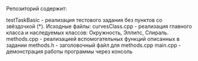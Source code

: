 Репозиторий содержит:

testTaskBasic - реализация тестового задания без пунктов со звёздочкой (*).
	Исходные файлы:
		curvesClass.cpp - реализация главного класса и наследуемых классов: Окружность, Эллипс, Спираль.
		methods.cpp - реализацией вспомогательных функций описанных в задании
		methods.h - заголовочный файл для methods.cpp
		main.cpp - демонстрация работы программы через консоль
